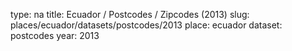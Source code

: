 type: na
title: Ecuador / Postcodes / Zipcodes (2013)
slug: places/ecuador/datasets/postcodes/2013
place: ecuador
dataset: postcodes
year: 2013

